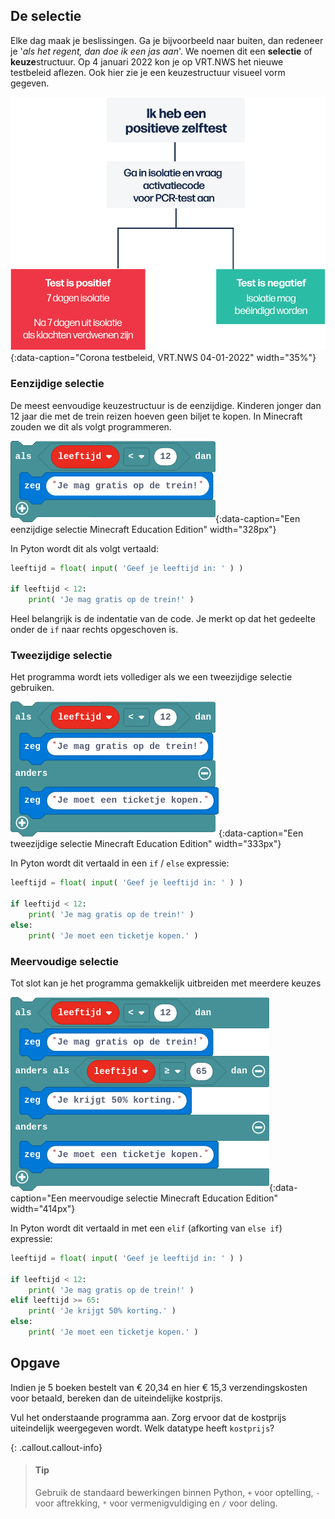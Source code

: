## De selectie
Elke dag maak je beslissingen. Ga je bijvoorbeeld naar buiten, dan redeneer je '*als het regent, dan doe ik een jas aan*'. We noemen dit een **selectie** of **keuze**structuur. Op 4 januari 2022 kon je op VRT.NWS het nieuwe testbeleid aflezen. Ook hier zie je een keuzestructuur visueel vorm gegeven.

![corona testbeleid](media/testbeleid_04-01-2022.png "corona testbeleid"){:data-caption="Corona testbeleid, VRT.NWS 04-01-2022" width="35%"}

### Eenzijdige selectie
De meest eenvoudige keuzestructuur is de eenzijdige. Kinderen jonger dan 12 jaar die met de trein reizen hoeven geen biljet te kopen. In Minecraft zouden we dit als volgt programmeren.

![minecraft eenzijdige keuze](media/enkelvoudige_keuze.png "minecraft eenzijdige keuze"){:data-caption="Een eenzijdige selectie Minecraft Education Edition" width="328px"}

In Pyton wordt dit als volgt vertaald:
```python
leeftijd = float( input( 'Geef je leeftijd in: ' ) )

if leeftijd < 12:
    print( 'Je mag gratis op de trein!' )
```
Heel belangrijk is de indentatie van de code. Je merkt op dat het gedeelte onder de `if` naar rechts opgeschoven is.

### Tweezijdige selectie
Het programma wordt iets vollediger als we een tweezijdige selectie gebruiken.

![minecraft tweezijdige keuze](media/tweezijdige_keuze.png "minecraft tweezijdige keuze"){:data-caption="Een tweezijdige selectie Minecraft Education Edition" width="333px"}

In Pyton wordt dit vertaald in een `if` / `else` expressie:
```python
leeftijd = float( input( 'Geef je leeftijd in: ' ) )

if leeftijd < 12:
    print( 'Je mag gratis op de trein!' )
else: 
    print( 'Je moet een ticketje kopen.' )
```

### Meervoudige selectie
Tot slot kan je het programma gemakkelijk uitbreiden met meerdere keuzes

![minecraft meervoudige keuze](media/meervoudige_keuze.png "minecraft meervoudige keuze"){:data-caption="Een meervoudige selectie Minecraft Education Edition" width="414px"}

In Pyton wordt dit vertaald in met een `elif` (afkorting van `else if`) expressie:
```python
leeftijd = float( input( 'Geef je leeftijd in: ' ) )

if leeftijd < 12:
    print( 'Je mag gratis op de trein!' )
elif leeftijd >= 65:
    print( 'Je krijgt 50% korting.' )
else: 
    print( 'Je moet een ticketje kopen.' )
```

## Opgave
Indien je 5 boeken bestelt van € 20,34 en hier € 15,3 verzendingskosten voor betaald, bereken dan de uiteindelijke kostprijs.

Vul het onderstaande programma aan. Zorg ervoor dat de kostprijs uiteindelijk weergegeven wordt. Welk datatype heeft `kostprijs`?

{: .callout.callout-info}
> #### Tip
> Gebruik de standaard bewerkingen binnen Python, `+` voor optelling, `-` voor aftrekking, `*` voor vermenigvuldiging en `/` voor deling.